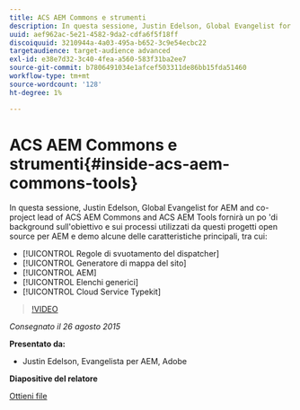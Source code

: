 ```yaml
---
title: ACS AEM Commons e strumenti
description: In questa sessione, Justin Edelson, Global Evangelist for AEM and co-project lead of ACS AEM Commons and ACS AEM Tools fornirà un po' di background sull'obiettivo e sui processi utilizzati da questi progetti open source per AEM e demo alcune delle caratteristiche chiave.
uuid: aef962ac-5e21-4582-9da2-cdfa6f5f18ff
discoiquuid: 3210944a-4a03-495a-b652-3c9e54ecbc22
targetaudience: target-audience advanced
exl-id: e38e7d32-3c40-4fea-a560-583f31ba2ee7
source-git-commit: b7806491034e1afcef503311de86bb15fda51460
workflow-type: tm+mt
source-wordcount: '128'
ht-degree: 1%

---
```


# ACS AEM Commons e strumenti{#inside-acs-aem-commons-tools}

In questa sessione, Justin Edelson, Global Evangelist for AEM and co-project lead of ACS AEM Commons and ACS AEM Tools fornirà un po &#39;di background sull&#39;obiettivo e sui processi utilizzati da questi progetti open source per AEM e demo alcune delle caratteristiche principali, tra cui:

* [!UICONTROL Regole di svuotamento del dispatcher]
* [!UICONTROL Generatore di mappa del sito]
* [!UICONTROL AEM]
* [!UICONTROL Elenchi generici]
* [!UICONTROL Cloud Service Typekit]

>[!VIDEO](https://video.tv.adobe.com/v/19374/?quality=9)

*Consegnato il 26 agosto 2015*

**Presentato da:**

* Justin Edelson, Evangelista per AEM, Adobe

**Diapositive del relatore**

[Ottieni file](assets/08262015-commons-and-tools.pptx)
<!--
[Get back to the Overview](https://helpx.adobe.com/experience-manager/kt/eseminars/gems/aem-index.html)
-->
